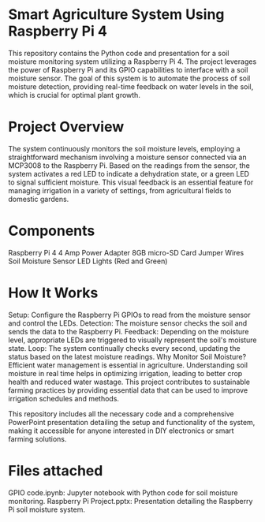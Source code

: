 # Smart Agriculture System Using Raspberry Pi 4
This repository contains the Python code and presentation for a soil moisture monitoring system utilizing a Raspberry Pi 4. The project leverages the power of Raspberry Pi and its GPIO capabilities to interface with a soil moisture sensor. The goal of this system is to automate the process of soil moisture detection, providing real-time feedback on water levels in the soil, which is crucial for optimal plant growth.

# Project Overview
The system continuously monitors the soil moisture levels, employing a straightforward mechanism involving a moisture sensor connected via an MCP3008 to the Raspberry Pi. Based on the readings from the sensor, the system activates a red LED to indicate a dehydration state, or a green LED to signal sufficient moisture. This visual feedback is an essential feature for managing irrigation in a variety of settings, from agricultural fields to domestic gardens.

# Components
Raspberry Pi 4
4 Amp Power Adapter
8GB micro-SD Card
Jumper Wires
Soil Moisture Sensor
LED Lights (Red and Green)

# How It Works
Setup: Configure the Raspberry Pi GPIOs to read from the moisture sensor and control the LEDs.
Detection: The moisture sensor checks the soil and sends the data to the Raspberry Pi.
Feedback: Depending on the moisture level, appropriate LEDs are triggered to visually represent the soil's moisture state.
Loop: The system continually checks every second, updating the status based on the latest moisture readings.
Why Monitor Soil Moisture?
Efficient water management is essential in agriculture. Understanding soil moisture in real time helps in optimizing irrigation, leading to better crop health and reduced water wastage. This project contributes to sustainable farming practices by providing essential data that can be used to improve irrigation schedules and methods.

This repository includes all the necessary code and a comprehensive PowerPoint presentation detailing the setup and functionality of the system, making it accessible for anyone interested in DIY electronics or smart farming solutions.

# Files attached 
GPIO code.ipynb: Jupyter notebook with Python code for soil moisture monitoring.
Raspberry Pi Project.pptx: Presentation detailing the Raspberry Pi soil moisture system.


